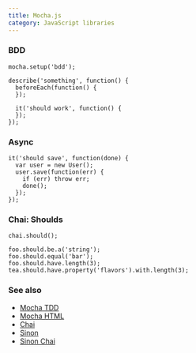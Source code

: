 ```yaml
---
title: Mocha.js
category: JavaScript libraries
---
```


### BDD

    mocha.setup('bdd');

    describe('something', function() {
      beforeEach(function() {
      });

      it('should work', function() {
      });
    });

### Async

    it('should save', function(done) {
      var user = new User();
      user.save(function(err) {
        if (err) throw err;
        done();
      });
    });

### Chai: Shoulds

    chai.should();

    foo.should.be.a('string');
    foo.should.equal('bar');
    foo.should.have.length(3);
    tea.should.have.property('flavors').with.length(3);

### See also

-   [Mocha TDD](mocha-tdd.html)
-   [Mocha HTML](mocha-html.html)
-   [Chai](chai.html)
-   [Sinon](sinon.html)
-   [Sinon Chai](sinon-chai.html)
